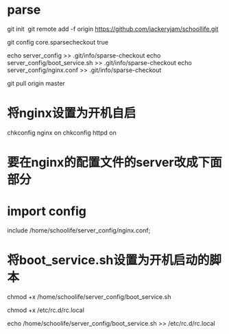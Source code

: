 # parse

git init
​
git remote add -f origin https://github.com/jackeryjam/schoollife.git

git config core.sparsecheckout true

echo server_config >> .git/info/sparse-checkout
echo server_config/boot_service.sh >> .git/info/sparse-checkout
echo server_config/nginx.conf >> .git/info/sparse-checkout

git pull origin master

# 将nginx设置为开机自启
chkconfig nginx on
chkconfig httpd on

# 要在nginx的配置文件的server改成下面部分
# import config
include /home/schoolife/server_config/nginx.conf;

# 将boot_service.sh设置为开机启动的脚本
chmod +x /home/schoolife/server_config/boot_service.sh

chmod +x /etc/rc.d/rc.local

echo /home/schoolife/server_config/boot_service.sh >> /etc/rc.d/rc.local
